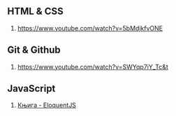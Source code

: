 ## HTML & CSS

1. https://www.youtube.com/watch?v=5bMdjkfvONE

## Git & Github

1. https://www.youtube.com/watch?v=SWYqp7iY_Tc&t

## JavaScript

1. [Књига - EloquentJS](https://eloquentjavascript.net/)



